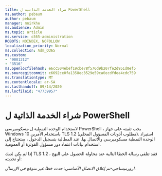 ```yaml
---
title: شراء الخدمة الذاتية ل PowerShell
ms.author: pebaum
author: pebaum
manager: mnirkhe
ms.audience: Admin
ms.topic: article
ms.service: o365-administration
ROBOTS: NOINDEX, NOFOLLOW
localization_priority: Normal
ms.collection: Adm_O365
ms.custom:
- "9001212"
- "3516"
ms.openlocfilehash: e6cc504ebef19cbe78f576d9b207fe2d951d0ef5
ms.sourcegitcommit: c6692ce0fa1358ec3529e59ca0ecdfdea4cdc759
ms.translationtype: MT
ms.contentlocale: ar-SA
ms.lasthandoff: 09/14/2020
ms.locfileid: "47739957"
---
```

# <a name="self-service-purchase-of-powershell"></a>شراء الخدمة الذاتية ل PowerShell

لاستخدام الوحدة النمطية ل مسكوميرسي PowerShell ، يجب تثبيته علي جهاز Windows 10 باستخدام الأمرين TLS 1.2 (مطلوب أذونات المسؤول المحلي).  استيراد الوحدة النمطية مسكوميرسي والاتصال بها.  عند المطالبة بتسجيل الدخول ، ستحتاج إلى استخدام بيانات اعتماد دور مسؤول الفوترة أو العمومية.  

إذا لم يكن لديك TLS 1.2 ، فقد تتلقي رسالة الخطا التالية عند محاولة الحصول علي النهج أو تحديثه:

*ارورميساجي-تم إغلاق الاتصال الأساسي: حدث خطا غير متوقع في الإرسال*.



